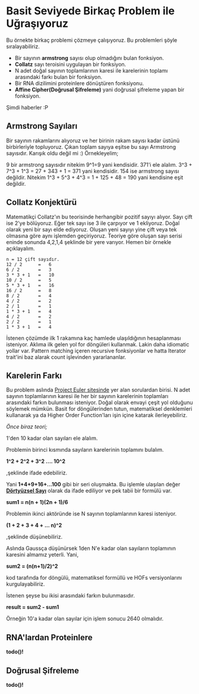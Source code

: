 # Basit Seviyede Birkaç Problem ile Uğraşıyoruz

Bu örnekte birkaç problemi çözmeye çalışıyoruz. Bu problemleri şöyle sıralayabiliriz.

- Bir sayının __armstrong__ sayısı olup olmadığını bulan fonksiyon.
- __Collatz__ sayı teroisini uygulayan bir fonksiyon.
- N adet doğal sayının toplamlarının karesi ile karelerinin toplamı arasındaki farkı bulan bir fonksiyon.
- Bir RNA dizilimini proteinlere dönüştüren fonksiyonu.
- __Affine Cipher(Doğrusal Şifreleme)__ yani doğrusal şifreleme yapan bir fonksiyon.

Şimdi haberler :P

## Armstrong Sayıları

Bir sayının rakamlarını alıyoruz ve her birinin rakam sayısı kadar üstünü birbirleriyle topluyoruz. Çıkan toplam sayıya eşitse bu sayı Armstrong sayısıdır. Karışık oldu değil mi :) Örnekleyelim;

9 bir armstrong sayısıdır nitekim 9^1=9 yani kendisidir.
371'i ele alalım. 3^3 + 7^3 + 1^3 = 27 + 343 + 1 = 371 yani kendisidir.
154 ise armstrong sayısı değildir. Nitekim 1^3 + 5^3 + 4^3 = 1 + 125 + 48 = 190 yani kendisine eşit değildir.

## Collatz Konjektürü

Matematikçi Collatz'ın bu teorisinde herhangibir pozitif sayıyı alıyor. Sayı çift ise 2'ye bölüyoruz. Eğer tek sayı ise 3 ile çarpıyor ve 1 ekliyoruz. Doğal olarak yeni bir sayı elde ediyoruz. Oluşan yeni sayıyı yine çift veya tek olmasına göre aynı işlemden geçiriyoruz. Teoriye göre oluşan sayı serisi eninde sonunda 4,2,1,4 şeklinde bir yere varıyor. Hemen bir örnekle açıklayalım.

```text
n = 12 çift sayıdır.
12 / 2      =   6
6 / 2       =   3
3 * 3 + 1   =   10
10 / 2      =   5
5 * 3 + 1   =   16
16 / 2      =   8
8 / 2       =   4
4 / 2       =   2
2 / 1       =   1    
1 * 3 + 1   =   4
4 / 2       =   2  
2 / 2       =   1
1 * 3 + 1   =   4
```

İstenen çözümde ilk 1 rakamına kaç hamlede ulaşıldığının hesaplanması isteniyor. Aklıma ilk gelen yol for döngüleri kullanmak. Lakin daha idiomatic yollar var. Pattern matching içeren recursive fonksiyonlar ve hatta Iterator trait'ini baz alarak count işlevinden yararlananlar.

## Karelerin Farkı

Bu problem aslında [Project Euler sitesinde](https://projecteuler.net/problem=6) yer alan sorulardan birisi. N adet sayının toplamlarının karesi ile her bir sayının karelerinin toplamları arasındaki farkın bulunması isteniyor. Doğal olarak envayi çeşit yol olduğunu söylemek mümkün. Basit for döngülerinden tutun, matematiksel denklemleri kullanarak ya da Higher Order Function'ları işin içine katarak ilerleyebiliriz. 

_Önce biraz teori;_

1'den 10 kadar olan sayıları ele alalım.

Problemin birinci kısmında sayıların karelerinin toplamını bulalım.

**1^2 + 2^2 + 3^2 .... 10^2**

,şeklinde ifade edebiliriz.

Yani **1+4+9+16+...100** gibi bir seri oluşmakta. Bu işlemle ulaşılan değer [__Dörtyüzsel Sayı__](https://tr.wikipedia.org/wiki/D%C3%B6rty%C3%BCzl%C3%BCsel_say%C4%B1) olarak da ifade ediliyor ve pek tabii bir formülü var. 

**sum1 = n(n + 1)(2n + 1)/6**

Problemin ikinci aktöründe ise N sayının toplamlarının karesi isteniyor.

**(1 + 2 + 3 + 4 + ... n)^2** 

,şeklinde düşünebiliriz.

Aslında Gaussça düşünürsek 1den N'e kadar olan sayıların toplamının karesini almamız yeterli. Yani,

**sum2 = (n(n+1)/2)^2**

kod tarafında for döngülü, matematiksel formüllü ve HOFs versiyonlarını kurgulayabiliriz.

İstenen şeyse bu ikisi arasındaki farkın bulunmasıdır.

**result = sum2 - sum1**

Örneğin 10'a kadar olan sayılar için işlem sonucu 2640 olmalıdır.

## RNA'lardan Proteinlere

__todo()!__

## Doğrusal Şifreleme

__todo()!__